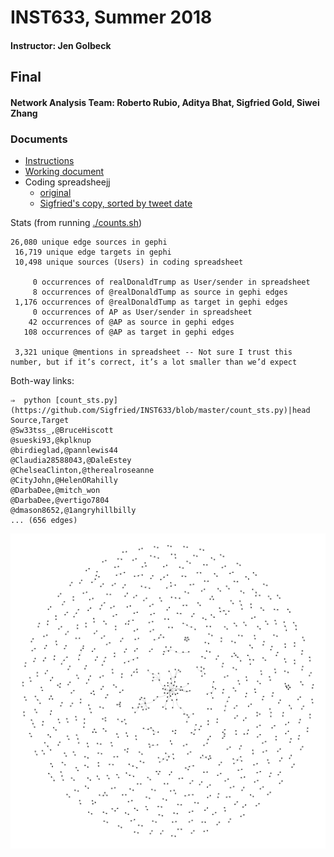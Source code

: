 # INST633, Summer 2018
#### Instructor: Jen Golbeck
## Final
#### Network Analysis Team: Roberto Rubio, Aditya Bhat, Sigfried Gold, Siwei Zhang
### Documents

  - [Instructions](http://www.cs.umd.edu/~golbeck/INST633o/finalRoseanne.shtml)
  - [Working document](https://docs.google.com/document/d/1N4y6ackCArsl8Sn_i1T2Ew4_eMFUjb2qgm3V9sqvHNg)
  - Coding spreadsheejj
    - [original](https://docs.google.com/spreadsheets/d/1YaLDTZkNrb7c05TSRsQb95IIxOw_hR1jGDM4xDuQEJY)
    - [Sigfried's copy, sorted by tweet date](https://docs.google.com/spreadsheets/d/1IFPaBT7qKkyT0xTE8ifGHfRiTHZbeYcImyHvTrHNvi0)
 
 
 Stats (from running [./counts.sh](https://github.com/Sigfried/INST633/blob/master/counts.sh))

    26,080 unique edge sources in gephi
     16,719 unique edge targets in gephi
     10,498 unique sources (Users) in coding spreadsheet
    
         0 occurrences of realDonaldTrump as User/sender in spreadsheet
         8 occurrences of @realDonaldTump as source in gephi edges
     1,176 occurrences of @realDonaldTump as target in gephi edges
         0 occurrences of AP as User/sender in spreadsheet
        42 occurrences of @AP as source in gephi edges
       108 occurrences of @AP as target in gephi edges
       
     3,321 unique @mentions in spreadsheet -- Not sure I trust this number, but if it’s correct, it’s a lot smaller than we’d expect

Both-way links:

    ⇒  python [count_sts.py](https://github.com/Sigfried/INST633/blob/master/count_sts.py)|head
    Source,Target
    @Sw33tss_,@BruceHiscott
    @sueski93,@kplknup
    @birdieglad,@pannlewis44
    @Claudia28588043,@DaleEstey
    @ChelseaClinton,@therealroseanne
    @CityJohn,@HelenORahilly
    @DarbaDee,@mitch_won
    @DarbaDee,@vertigo7804
    @dmason8652,@1angryhillbilly
    ... (656 edges)

![gephi visualization](./both_way.png)

